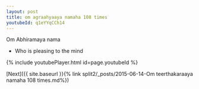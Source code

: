 ```yaml
---
layout: post
title: om agraahyaaya namaha 108 times
youtubeId: q1eYYqCCh14
---
```

 
 
Om Abhiramaya nama 
 
 -  Who is pleasing to the mind 
 
  
 
  
 
 
 
 
 
 


{% include youtubePlayer.html id=page.youtubeId %}
 
[Next]({{ site.baseurl }}{% link  split2/_posts/2015-06-14-Om teerthakaraaya namaha 108 times.md%})
 
